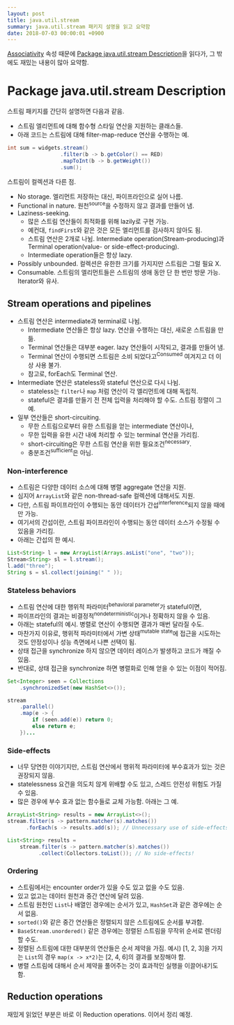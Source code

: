 ```yaml
---
layout: post
title: java.util.stream
summary: java.util.stream 패키지 설명을 읽고 요약함
date: 2018-07-03 00:00:01 +0900
---
```


[Associativity](https://docs.oracle.com/javase/8/docs/api/java/util/stream/package-summary.html#Associativity) 속성 때문에 [Package java.util.stream Description](https://docs.oracle.com/javase/8/docs/api/java/util/stream/package-summary.html)을 읽다가, 그 밖에도 재밌는 내용이 많아 요약함.

# Package java.util.stream Description

스트림 패키지를 간단히 설명하면 다음과 같음.

- 스트림 엘리먼트에 대해 함수형 스타일 연산을 지원하는 클래스들.
- 아래 코드는 스트림에 대해 filter-map-reduce 연산을 수행하는 예.

```java
int sum = widgets.stream()
                 .filter(b -> b.getColor() == RED)
                 .mapToInt(b -> b.getWeight())
                 .sum();
```

스트림이 컬렉션과 다른 점.

- No storage. 엘리먼트 저장하는 대신, 파이프라인으로 실어 나름.
- Functional in nature. 원천<sup>source</sup>을 수정하지 않고 결과를 만들어 냄.
- Laziness-seeking.
  - 많은 스트림 연산들이 최적화를 위해 lazily로 구현 가능.
  - 예컨대, `findFirst`와 같은 것은 모든 엘리먼트를 검사하지 않아도 됨.
  - 스트림 연산은 2개로 나뉨. Intermediate operation(Stream-producing)과 Terminal operation(value- or side-effect-producing).
  - Intermediate operation들은 항상 lazy.
- Possibly unbounded. 컬렉션은 유한한 크기를 가지지만 스트림은 그럴 필요 X.
- Consumable. 스트림의 엘리먼트들은 스트림의 생애 동안 단 한 번만 방문 가능. Iterator와 유사.

## Stream operations and pipelines

- 스트림 연산은 intermediate과 terminal로 나뉨.
  - Intermediate 연산들은 항상 lazy. 연산을 수행하는 대신, 새로운 스트림을 만듦.
  - Terminal 연산들은 대부분 eager. lazy 연산들이 시작되고, 결과를 만들어 냄.
  - Terminal 연산이 수행되면 스트림은 소비 되었다고<sup>Consumed</sup> 여겨지고 더 이상 사용 불가.
  - 참고로, forEach도 Terminal 연산.
- Intermediate 연산은 stateless와 stateful 연산으로 다시 나뉨.
  - stateless는 `filter`나 `map` 처럼 연산이 각 엘리먼트에 대해 독립적.
  - stateful은 결과를 만들기 전 전체 입력을 처리해야 할 수도. 스트림 정렬이 그 예.
- 일부 연산들은 short-circuiting.
  - 무한 스트림으로부터 유한 스트림을 얻는 intermediate 연산이나,
  - 무한 입력을 유한 시간 내에 처리할 수 있는 terminal 연산을 가리킴.
  - short-circuiting은 무한 스트림 연산을 위한 필요조건<sup>necessary</sup>.
  - 충분조건<sup>sufficient</sup>은 아님.

### Non-interference

- 스트림은 다양한 데이터 소스에 대해 병렬 aggregate 연산을 지원.
- 심지어 `ArrayList`와 같은 non-thread-safe 컬렉션에 대해서도 지원.
- 다만, 스트림 파이프라인이 수행되는 동안 데이터가 간섭<sup>interference</sup>되지 않을 때에만 가능.
- 여기서의 간섭이란, 스트림 파이프라인이 수행되는 동안 데이터 소스가 수정될 수 있음을 가리킴.
- 아래는 간섭의 한 예시.

```java
List<String> l = new ArrayList(Arrays.asList("one", "two"));
Stream<String> sl = l.stream();
l.add("three");
String s = sl.collect(joining(" " ));
```

### Stateless behaviors

- 스트림 연산에 대한 행위적 파라미터<sup>behavioral parameter</sup>가 stateful이면,
- 파이프라인의 결과는 비결정적<sup>nondeterministic</sup>이거나 정확하지 않을 수 있음.
- 아래는 stateful의 예시. 병렬로 연산이 수행되면 결과가 매번 달라질 수도.
- 마찬가지 이유로, 행위적 파라미터에서 가변 상태<sup>mutable state</sup>에 접근을 시도하는 것도 안정성이나 성능 측면에서 나쁜 선택이 됨.
- 상태 접근을 synchronize 하지 않으면 데이터 레이스가 발생하고 코드가 깨질 수 있음.
- 반대로, 상태 접근을 synchronize 하면 병렬화로 인해 얻을 수 있는 이점이 적어짐.

```java
Set<Integer> seen = Collections
	.synchronizedSet(new HashSet<>());

stream
	.parallel()
	.map(e -> {
		if (seen.add(e)) return 0;
		else return e;
	})...
```

### Side-effects

- 너무 당연한 이야기지만, 스트림 연산에서 행위적 파라미터에 부수효과가 있는 것은 권장되지 않음.
- statelessness 요건을 의도치 않게 위배할 수도 있고, 스레드 안전성 위험도 가질 수 있음.
- 많은 경우에 부수 효과 없는 함수들로 교체 가능함. 아래는 그 예.

```java
ArrayList<String> results = new ArrayList<>();
stream.filter(s -> pattern.matcher(s).matches())
      .forEach(s -> results.add(s)); // Unnecessary use of side-effects!

List<String> results =
    stream.filter(s -> pattern.matcher(s).matches())
          .collect(Collectors.toList()); // No side-effects!
```

### Ordering

- 스트림에서는 encounter order가 있을 수도 있고 없을 수도 있음.
- 있고 없고는 데이터 원천과 중간 연산에 달려 있음.
- 스트림 원천인 `List`나 배열인 경우에는 순서가 있고, `HashSet`과 같은 경우에는 순서 없음.
- `sorted()`와 같은 중간 연산들은 정렬되지 않은 스트림에도 순서를 부과함.
- `BaseStream.unordered()` 같은 경우에는 정렬된 스트림을 무작위 순서로 렌더링 할 수도.
- 정렬된 스트림에 대한 대부분의 연산들은 순서 제약을 가짐. 예시) [1, 2, 3]을 가지는 `List`의 경우 `map(x -> x*2)`는 [2, 4, 6]의 결과를 보장해야 함.
- 병렬 스트림에 대해서 순서 제약을 풀어주는 것이 효과적인 실행을 이끌어내기도 함.

## Reduction operations

재밌게 읽었던 부분은 바로 이 Reduction operations. 이어서 정리 예정.

